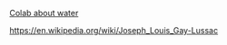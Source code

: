 [Colab about water](https://colab.research.google.com/drive/11p1SoPZE1sF8cPiMarWyYVWQRkAqJMiP?usp=sharing)

https://en.wikipedia.org/wiki/Joseph_Louis_Gay-Lussac
